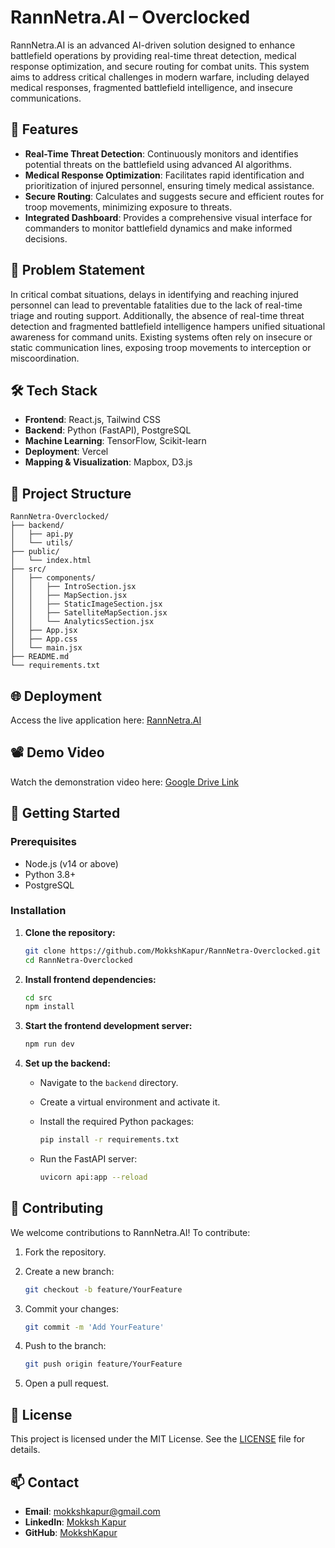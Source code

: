 
# RannNetra.AI – Overclocked

RannNetra.AI is an advanced AI-driven solution designed to enhance battlefield operations by providing real-time threat detection, medical response optimization, and secure routing for combat units. This system aims to address critical challenges in modern warfare, including delayed medical responses, fragmented battlefield intelligence, and insecure communications.

## 🚀 Features

- **Real-Time Threat Detection**: Continuously monitors and identifies potential threats on the battlefield using advanced AI algorithms.
- **Medical Response Optimization**: Facilitates rapid identification and prioritization of injured personnel, ensuring timely medical assistance.
- **Secure Routing**: Calculates and suggests secure and efficient routes for troop movements, minimizing exposure to threats.
- **Integrated Dashboard**: Provides a comprehensive visual interface for commanders to monitor battlefield dynamics and make informed decisions.

## 🧠 Problem Statement

In critical combat situations, delays in identifying and reaching injured personnel can lead to preventable fatalities due to the lack of real-time triage and routing support. Additionally, the absence of real-time threat detection and fragmented battlefield intelligence hampers unified situational awareness for command units. Existing systems often rely on insecure or static communication lines, exposing troop movements to interception or miscoordination.

## 🛠️ Tech Stack

- **Frontend**: React.js, Tailwind CSS  
- **Backend**: Python (FastAPI), PostgreSQL  
- **Machine Learning**: TensorFlow, Scikit-learn  
- **Deployment**: Vercel  
- **Mapping & Visualization**: Mapbox, D3.js  

## 📂 Project Structure

```
RannNetra-Overclocked/
├── backend/
│   ├── api.py
│   └── utils/
├── public/
│   └── index.html
├── src/
│   ├── components/
│   │   ├── IntroSection.jsx
│   │   ├── MapSection.jsx
│   │   ├── StaticImageSection.jsx
│   │   ├── SatelliteMapSection.jsx
│   │   └── AnalyticsSection.jsx
│   ├── App.jsx
│   ├── App.css
│   └── main.jsx
├── README.md
└── requirements.txt
```

## 🌐 Deployment

Access the live application here: [RannNetra.AI](https://rannnetra.vercel.app/)

## 📽️ Demo Video

Watch the demonstration video here: [Google Drive Link](https://drive.google.com/drive/folders/1NBJm5o43FexihyRDu-6KLnwpIeoWgmxw?usp=sharing)

## 🚀 Getting Started

### Prerequisites

- Node.js (v14 or above)
- Python 3.8+
- PostgreSQL

### Installation

1. **Clone the repository:**

   ```bash
   git clone https://github.com/MokkshKapur/RannNetra-Overclocked.git
   cd RannNetra-Overclocked
   ```

2. **Install frontend dependencies:**

   ```bash
   cd src
   npm install
   ```

3. **Start the frontend development server:**

   ```bash
   npm run dev
   ```

4. **Set up the backend:**

   - Navigate to the `backend` directory.
   - Create a virtual environment and activate it.
   - Install the required Python packages:

     ```bash
     pip install -r requirements.txt
     ```

   - Run the FastAPI server:

     ```bash
     uvicorn api:app --reload
     ```

## 🤝 Contributing

We welcome contributions to RannNetra.AI! To contribute:

1. Fork the repository.
2. Create a new branch:

   ```bash
   git checkout -b feature/YourFeature
   ```

3. Commit your changes:

   ```bash
   git commit -m 'Add YourFeature'
   ```

4. Push to the branch:

   ```bash
   git push origin feature/YourFeature
   ```

5. Open a pull request.

## 📜 License

This project is licensed under the MIT License. See the [LICENSE](LICENSE) file for details.

## 📫 Contact

- **Email**: mokkshkapur@gmail.com  
- **LinkedIn**: [Mokksh Kapur](https://www.linkedin.com/in/mokkshkapur/)  
- **GitHub**: [MokkshKapur](https://github.com/MokkshKapur)
